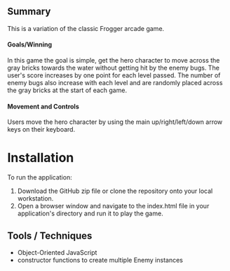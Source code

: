 ## Summary
 This is a variation of the classic Frogger arcade game.

#### Goals/Winning
In this game the goal is simple, get the hero character to move across the gray bricks towards the water without getting hit by the enemy bugs. The user's score increases by one point for each level passed. The number of enemy bugs also increase with each level and are randomly placed across the gray bricks at the start of each game.

#### Movement and Controls
Users move the hero character by using the main up/right/left/down arrow keys on their keyboard.

# Installation
To run the application:

1. Download the GitHub zip file or clone the repository onto your local workstation.
2. Open a browser window and navigate to the index.html file in your application's directory and run it to play the game.

## Tools / Techniques
- Object-Oriented JavaScript
- constructor functions to create multiple Enemy instances


